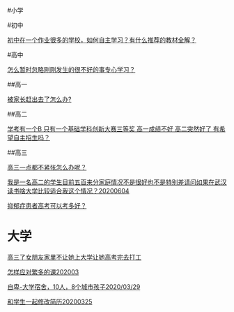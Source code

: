 


#小学




#初中


[初中在一个作业很多的学校，如何自主学习？有什么推荐的教材全解？](https://www.zhihu.com/question/314283180/answer/614537808)



#高中

[怎么暂时忽略刚刚发生的很不好的事专心学习？](https://www.zhihu.com/question/315216133/answer/618218144)


##高一

[被家长赶出去了怎么办? ](https://www.zhihu.com/question/385244133/answer/1129748460)


##高二

[学考有一个B 只有一个基础学科创新大赛三等奖 高一成绩不好 高二突然好了 有希望自主招生吗？](https://www.zhihu.com/people/AlliMM/answers)


##高三

[高三一点都不紧张怎么办呢？](https://www.zhihu.com/question/314882586/answer/616467325)


[我是一名高二的学生目前五百来分家庭情况不是很好也不是特别差请问如果在武汉读书啥大学比较适合我这个情况？20200604](https://www.zhihu.com/question/398848559/answer/1263428031)


[抑郁症患者高考可以考多好？](https://www.zhihu.com/question/264932413/answer/593670455)




# 大学

[高三了女朋友家里不让她上大学让她高考完去打工](https://www.zhihu.com/question/377873616/answer/1072228400)

[怎样应对繁多的课202003](https://www.zhihu.com/answer/1110356203)

[自卑-大学宿舍，10人，8个城市孩子2020/03/29](https://www.zhihu.com/creator/analytics/work/pins)

[和学生一起修改简历20200325](https://github.com/l00c00l/l00c00l.github.io/blob/master/_posts/CD20200325-help_writing_CV.md)



